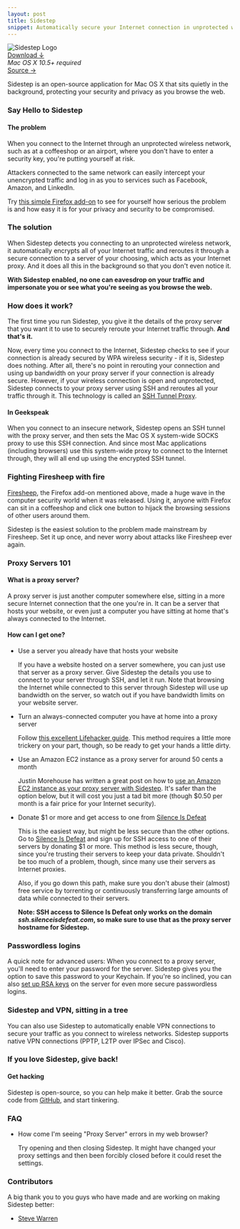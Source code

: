 ```yaml
---
layout: post
title: Sidestep
snippet: Automatically secure your Internet connection in unprotected wireless networks
---
```


<div class="full-pane">
    <div class="stack">
        <img src="{{root_url}}/images/projects/sidestep/logo.png" title="Sidestep Logo" alt="Sidestep Logo">
    </div>
    <div class="stack">
        <div class="stack">
            <div>
                <a href="https://github.com/downloads/chetan51/sidestep/Sidestep.zip" class="button download-button">Download &darr;</a>
            </div>
            <div>
                <em>Mac OS X 10.5+ required</em>
            </div>
        </div>
        <div class="stack">
            <a href="https://github.com/chetan51/sidestep" class="button">Source &rarr;</a>
        </div>
    </div>
</div>

Sidestep is an open-source application for Mac OS X that sits quietly in the background, protecting your security and privacy as you browse the web.

### Say Hello to Sidestep ###

#### The problem ####

When you connect to the Internet through an unprotected wireless network, such as at a coffeeshop or an airport, where you don't have to enter a security key, you're putting yourself at risk.

Attackers connected to the same network can easily intercept your unencrypted traffic and log in as you to services such as Facebook, Amazon, and LinkedIn.

Try [this simple Firefox add-on](http://codebutler.com/firesheep) to see for yourself how serious the problem is and how easy it is for your privacy and security to be compromised.

### The solution ###

When Sidestep detects you connecting to an unprotected wireless network, it automatically encrypts all of your Internet traffic and reroutes it through a secure connection to a server of your choosing, which acts as your Internet proxy. And it does all this in the background so that you don't even notice it.

**With Sidestep enabled, no one can eavesdrop on your traffic and impersonate you or see what you're seeing as you browse the web.**

### How does it work? ###

The first time you run Sidestep, you give it the details of the proxy server that you want it to use to securely reroute your Internet traffic through. **And that's it.**

Now, every time you connect to the Internet, Sidestep checks to see if your connection is already secured by WPA wireless security - if it is, Sidestep does nothing. After all, there's no point in rerouting your connection and using up bandwidth on your proxy server if your connection is already secure. However, if your wireless connection is open and unprotected, Sidestep connects to your proxy server using SSH and reroutes all your traffic through it. This technology is called an [SSH Tunnel Proxy](http://paulstamatiou.com/how-to-surf-securely-with-ssh-tunnel).

#### In Geekspeak ####

When you connect to an insecure network, Sidestep opens an SSH tunnel with the proxy server, and then sets the Mac OS X system-wide SOCKS proxy to use this SSH connection. And since most Mac applications (including browsers) use this system-wide proxy to connect to the Internet through, they will all end up using the encrypted SSH tunnel.

### Fighting Firesheep with fire ###

[Firesheep](http://codebutler.com/firesheep), the Firefox add-on mentioned above, made a huge wave in the computer security world when it was released. Using it, anyone with Firefox can sit in a coffeeshop and click one button to hijack the browsing sessions of other users around them.

Sidestep is the easiest solution to the problem made mainstream by Firesheep. Set it up once, and never worry about attacks like Firesheep ever again.

<h3 id="proxy-servers">Proxy Servers 101</h3>

#### What is a proxy server? ####

A proxy server is just another computer somewhere else, sitting in a more secure Internet connection that the one you're in. It can be a server that hosts your website, or even just a computer you have sitting at home that's always connected to the Internet.

#### How can I get one? #####

*   Use a server you already have that hosts your website

    If you have a website hosted on a server somewhere, you can just use that server as a proxy server. Give Sidestep the details you use to connect to your server through SSH, and let it run. Note that browsing the Internet while connected to this server through Sidestep will use up bandwidth on the server, so watch out if you have bandwidth limits on your website server.

*   Turn an always-connected computer you have at home into a proxy server

    Follow [this excellent Lifehacker guide](http://lifehacker.com/205090/geek-to-live--set-up-a-personal-home-ssh-server). This method requires a little more trickery on your part, though, so be ready to get your hands a little dirty.

*   Use an Amazon EC2 instance as a proxy server for around 50 cents a month

    Justin Morehouse has written a great post on how to [use an Amazon EC2 instance as your proxy server with Sidestep](http://www.stratumsecurity.com/blog/2010/12/03/shearing-firesheep-with-the-cloud/). It's safer than the option below, but it will cost you just a tad bit more (though $0.50 per month is a fair price for your Internet security).

*   Donate $1 or more and get access to one from [Silence Is Defeat](http://silenceisdefeat.com/)

    This is the easiest way, but might be less secure than the other options. Go to [Silence Is Defeat](http://silenceisdefeat.com/) and sign up for SSH access to one of their servers by donating $1 or more. This method is less secure, though, since you're trusting their servers to keep your data private. Shouldn't be too much of a problem, though, since many use their servers as Internet proxies.

    Also, if you go down this path, make sure you don't abuse their (almost) free service by torrenting or continuously transferring large amounts of data while connected to their servers.

    **Note: SSH access to Silence Is Defeat only works on the domain _ssh.silenceisdefeat.com_, so make sure to use that as the proxy server hostname for Sidestep.**

### Passwordless logins ###

A quick note for advanced users: When you connect to a proxy server, you'll need to enter your password for the server. Sidestep gives you the option to save this password to your Keychain. If you're so inclined, you can also [set up RSA keys](http://burnz.wordpress.com/2007/10/17/sshssh2-password-less-authentication/) on the server for even more secure passwordless logins.

### Sidestep and VPN, sitting in a tree ###

You can also use Sidestep to automatically enable VPN connections to secure your traffic as you connect to wireless networks. Sidestep supports native VPN connections (PPTP, L2TP over IPSec and Cisco).

### If you love Sidestep, give back! ###

#### Get hacking ####

Sidestep is open-source, so you can help make it better. Grab the source code from [GitHub](http://github.com/chetan51/sidestep), and start tinkering.

### FAQ ###

*   How come I'm seeing "Proxy Server" errors in my web browser?
    
    Try opening and then closing Sidestep. It might have changed your proxy settings and then been forcibly closed before it could reset the settings.

### Contributors ###

A big thank you to you guys who have made and are working on making Sidestep better:

*   [Steve Warren](https://github.com/usernumber9)
